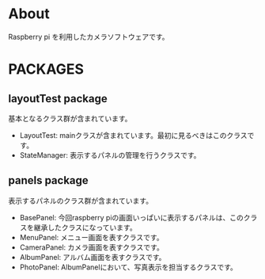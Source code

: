 # About
Raspberry pi を利用したカメラソフトウェアです。

# PACKAGES

## layoutTest package
基本となるクラス群が含まれています。 

- LayoutTest:		mainクラスが含まれています。最初に見るべきはこのクラスです。 
- StateManager:	表示するパネルの管理を行うクラスです。 

## panels package
表示するパネルのクラス群が含まれています。 

- BasePanel:		今回raspberry piの画面いっぱいに表示するパネルは、このクラスを継承したクラスになっています。 
- MenuPanel:		メニュー画面を表すクラスです。 
- CameraPanel:	カメラ画面を表すクラスです。 
- AlbumPanel:		アルバム画面を表すクラスです。 
- PhotoPanel:		AlbumPanelにおいて、写真表示を担当するクラスです。 